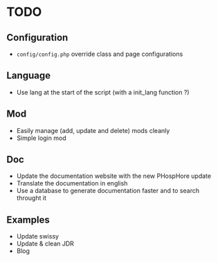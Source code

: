 # TODO

## Configuration

- ``config/config.php`` override class and page configurations

## Language

- Use lang at the start of the script (with a init_lang function ?)

## Mod

- Easily manage (add, update and delete) mods cleanly
- Simple login mod

## Doc

- Update the documentation website with the new PHospHore update
- Translate the documentation in english
- Use a database to generate documentation faster and to search throught it

## Examples

- Update swissy
- Update & clean JDR
- Blog
